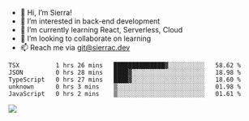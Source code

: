 - 👋 Hi, I’m Sierra!
- 👀 I’m interested in back-end development
- 🌱 I’m currently learning React, Serverless, Cloud
- 💞️ I’m looking to collaborate on learning
- 📫 Reach me via git@sierrac.dev

<!--START_SECTION:waka-->

```text
TSX          1 hrs 26 mins   ██████████████▓░░░░░░░░░░   58.62 %
JSON         0 hrs 28 mins   ████▓░░░░░░░░░░░░░░░░░░░░   18.98 %
TypeScript   0 hrs 27 mins   ████▓░░░░░░░░░░░░░░░░░░░░   18.60 %
unknown      0 hrs 3 mins    ▒░░░░░░░░░░░░░░░░░░░░░░░░   01.98 %
JavaScript   0 hrs 2 mins    ▒░░░░░░░░░░░░░░░░░░░░░░░░   01.61 %
```

<!--END_SECTION:waka-->


![](https://hit.yhype.me/github/profile?user_id=7351311)
